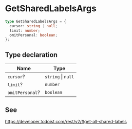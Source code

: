 # GetSharedLabelsArgs

```ts
type GetSharedLabelsArgs = {
  cursor: string | null;
  limit: number;
  omitPersonal: boolean;
};
```

## Type declaration

| Name | Type |
| ------ | ------ |
| <a id="cursor"></a> `cursor`? | `string` \| `null` |
| <a id="limit"></a> `limit`? | `number` |
| <a id="omitpersonal"></a> `omitPersonal`? | `boolean` |

## See

https://developer.todoist.com/rest/v2/#get-all-shared-labels
